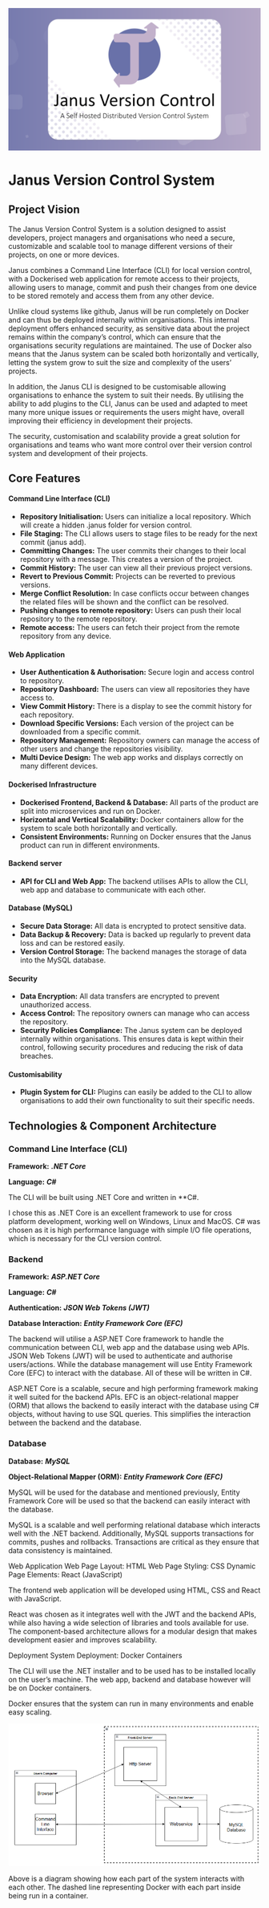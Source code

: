 ![Banner](./banner.png)

# Janus Version Control System
##  Project Vision
The Janus Version Control System is a solution designed to assist developers, project managers and organisations who need a secure, customizable and scalable tool to manage different versions of their projects, on one or more devices.

Janus combines a Command Line Interface (CLI) for local version control, with a Dockerised web application for remote access to their projects, allowing users to manage, commit and push their changes from one device to be stored remotely and access them from any other device.

Unlike cloud systems like github, Janus will be run completely on Docker and can thus be deployed internally within organisations. This internal deployment offers enhanced security, as sensitive data about the project remains within the company’s control, which can ensure that the organisations security regulations are maintained. The use of Docker also means that the Janus system can be scaled both horizontally and vertically, letting the system grow to suit the size and complexity of the users’ projects.

In addition, the Janus CLI is designed to be customisable allowing organisations to enhance the system to suit their needs. By utilising the ability to add plugins to the CLI, Janus can be used and adapted to meet many more unique issues or requirements the users might have, overall improving their efficiency in development their projects.

The security, customisation and scalability provide a great solution for organisations and teams who want more control over their version control system and development of their projects.

## Core Features

#### Command Line Interface (CLI)
-	**Repository Initialisation:** Users can initialize a local repository. Which will create a hidden .janus folder for version control.
-	**File Staging:** The CLI allows users to stage files to be ready for the next commit (janus add).
-	**Committing Changes:** The user commits their changes to their local repository with a message. This creates a version of the project.
-	**Commit History:** The user can view all their previous project versions.
-	**Revert to Previous Commit:** Projects can be reverted to previous versions.
-	**Merge Conflict Resolution:** In case conflicts occur between changes the related files will be shown and the conflict can be resolved.
-	**Pushing changes to remote repository:** Users can push their local repository to the remote repository.
-	**Remote access:** The users can fetch their project from the remote repository from any device.

#### Web Application
-	**User Authentication & Authorisation:** Secure login and access control to repository.
-	**Repository Dashboard:** The users can view all repositories they have access to.
-	**View Commit History:** There is a display to see the commit history for each repository.
-	**Download Specific Versions:** Each version of the project can be downloaded from a specific commit.
-	**Repository Management:** Repository owners can manage the access of other users and change the repositories visibility.
-	**Multi Device Design:** The web app works and displays correctly on many different devices.

#### Dockerised Infrastructure
-	**Dockerised Frontend, Backend & Database:** All parts of the product are split into microservices and run on Docker.
-	**Horizontal and Vertical Scalability:** Docker containers allow for the system to scale both horizontally and vertically.
-	**Consistent Environments:** Running on Docker ensures that the Janus product can run in different environments.

#### Backend server
-	**API for CLI and Web App:** The backend utilises APIs to allow the CLI, web app and database to communicate with each other.

#### Database (MySQL)
-	**Secure Data Storage:** All data is encrypted to protect sensitive data.
-	**Data Backup & Recovery:** Data is backed up regularly to prevent data loss and can be restored easily.
-	**Version Control Storage:** The backend manages the storage of data into the MySQL database.

#### Security
-	**Data Encryption:** All data transfers are encrypted to prevent unauthorized access.
-	**Access Control:** The repository owners can manage who can access the repository.
-	**Security Policies Compliance:** The Janus system can be deployed internally within organisations. This ensures data is kept within their control, following security procedures and reducing the risk of data breaches.

#### Customisability
-	**Plugin System for CLI:** Plugins can easily be added to the CLI to allow organisations to add their own functionality to suit their specific needs.


## Technologies & Component Architecture
### Command Line Interface (CLI)
**Framework:** ***.NET Core***

**Language:** ***C#***

The CLI will be built using .NET Core and written in **C#.

I chose this as .NET Core is an excellent framework to use for cross platform development, working well on Windows, Linux and MacOS. C# was chosen as it is high performance language with simple I/O file operations, which is necessary for the CLI version control.

### Backend
**Framework:** ***ASP.NET Core***

**Language:** ***C#***

**Authentication:** ***JSON Web Tokens (JWT)***

**Database Interaction:** ***Entity Framework Core (EFC)***

The backend will utilise a ASP.NET Core framework to handle the communication between CLI, web app and the database using web APIs. JSON Web Tokens (JWT) will be used to authenticate and authorise users/actions. While the database management will use Entity Framework Core (EFC) to interact with the database. All of these will be written in C#.

ASP.NET Core is a scalable, secure and high performing framework making it well suited for the backend APIs. EFC is an object-relational mapper (ORM) that allows the backend to easily interact with the database using C# objects, without having to use SQL queries. This simplifies the interaction between the backend and the database.

### Database

**Database:** ***MySQL***

**Object-Relational Mapper (ORM):** ***Entity Framework Core (EFC)***

MySQL will be used for the database and mentioned previously, Entity Framework Core will be used so that the backend can easily interact with the database.

MySQL is a scalable and well performing relational database which interacts well with the .NET backend. Additionally, MySQL supports transactions for commits, pushes and rollbacks. Transactions are critical as they ensure that data consistency is maintained.

Web Application
Web Page Layout: HTML
Web Page Styling: CSS
Dynamic Page Elements: React (JavaScript)

The frontend web application will be developed using HTML, CSS and React with JavaScript.

React was chosen as it integrates well with the JWT and the backend APIs, while also having a wide selection of libraries and tools available for use. The component-based architecture allows for a modular design that makes development easier and improves scalability. 

Deployment
System Deployment: Docker Containers

The CLI will use the .NET installer and to be used has to be installed locally on the user’s machine. The web app, backend and database however will be on Docker containers.

Docker ensures that the system can run in many environments and enable easy scaling.

![Component Architecture Diagram](Documentation/Misc/ComponentArchitectureDiagram.png)

Above is a diagram showing how each part of the system interacts with each other. The dashed line representing Docker with each part inside being run in a container.
